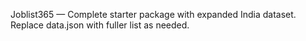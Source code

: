 Joblist365 — Complete starter package with expanded India dataset. Replace data.json with fuller list as needed.
